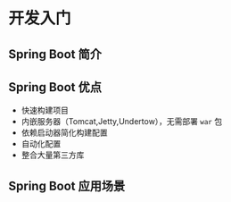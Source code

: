 # 开发入门
## Spring Boot 简介



## Spring Boot 优点

- 快速构建项目
- 内嵌服务器（Tomcat,Jetty,Undertow），无需部署 `war` 包
- 依赖启动器简化构建配置
- 自动化配置
- 整合大量第三方库




## Spring Boot 应用场景


<br>
<br>
<br>